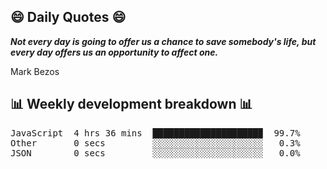 ## 😄 Daily Quotes 😄

_**Not every day is going to offer us a chance to save somebody's life, but every day offers us an opportunity to affect one.**_

Mark Bezos



## 📊 Weekly development breakdown 📊

<pre>JavaScript  4 hrs 36 mins  ████████████████████▉  99.7%
Other       0 secs         ░░░░░░░░░░░░░░░░░░░░░   0.3%
JSON        0 secs         ░░░░░░░░░░░░░░░░░░░░░   0.0%</pre>